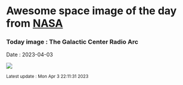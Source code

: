 
# Awesome space image of the day from [NASA](https://api.nasa.gov/)

### Today image : The Galactic Center Radio Arc
Date : 2023-04-03

![](https://apod.nasa.gov/apod/image/2304/GalCenRadioArc_MeerKat_1080.jpg)

<small>Latest update : Mon Apr  3 22:11:31 2023</small>
        